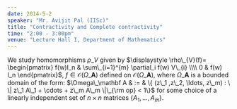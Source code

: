 ```yaml
---
date: 2014-5-2
speaker: "Mr. Avijit Pal (IISc)"
title: "Contractivity and Complete contractivity"
time: "2:00 - 3:00pm" 
venue: "Lecture Hall I, Department of Mathematics"
---
```

We study homomorphisms $\rho\_{V}$ given by
$\displaystyle \rho\_{V}(f)= \begin{pmatrix} f(w)I_n & \sum\_{i=1}^{m} \partial_i f(w) V\_{i} \\\\ 0 & f(w) I_n \end{pmatrix}$, $f \in \mathcal{O} (\Omega\_{\mathbf{A}})$
defined on $\mathcal{O} (\Omega\_{\mathbf{A}})$, where $\Omega\_{\mathbf{A}}$ is a bounded domain of the form:
$\Omega\_\mathbf A & := & \{ (z\_1 ,z\_2, \ldots, z\_m) : \ \| z\_1 A\_1 + \cdots + z\_m A\_m \|\_{\rm op} < 1\}$
for some choice of a linearly independent set of $n\times n$ matrices $\{A_1, \ldots, A_m\}.$
